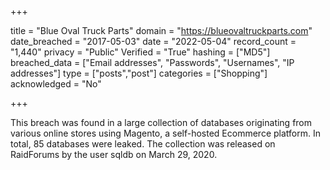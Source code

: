 +++

title = "Blue Oval Truck Parts"
domain = "https://blueovaltruckparts.com"
date_breached = "2017-05-03"
date = "2022-05-04"
record_count = "1,440"
privacy = "Public"
Verified = "True"
hashing = ["MD5"]
breached_data = ["Email addresses", "Passwords", "Usernames", "IP addresses"]
type = ["posts","post"]
categories = ["Shopping"]
acknowledged = "No"


+++


This breach was found in a large collection of databases originating from various online stores using Magento, a self-hosted Ecommerce platform. In total, 85 databases were leaked. The collection was released on RaidForums by the user sqldb on March 29, 2020.

